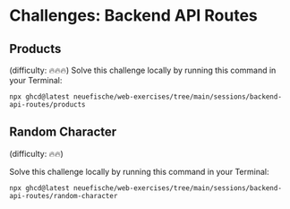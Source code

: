 # Challenges: Backend API Routes

## Products

(difficulty: 🔥🔥🔥)
Solve this challenge locally by running this command in your Terminal:

```
npx ghcd@latest neuefische/web-exercises/tree/main/sessions/backend-api-routes/products
```

## Random Character

(difficulty: 🔥🔥)

Solve this challenge locally by running this command in your Terminal:

```
npx ghcd@latest neuefische/web-exercises/tree/main/sessions/backend-api-routes/random-character
```
